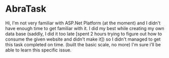 # AbraTask
Hi,
I'm not very familiar with ASP.Net Platform (at the moment) and I didn't have enough time to get familiar with it.
I did my best while creating my own data base (saddly, I did it too late [spent 2 hours trying to figure out how to consume the given website and didn't make it])
so I didn't managed to get this task completed on time. (built the basic scale, no more)
I'm sure i'll be able to learn this specific issue.
